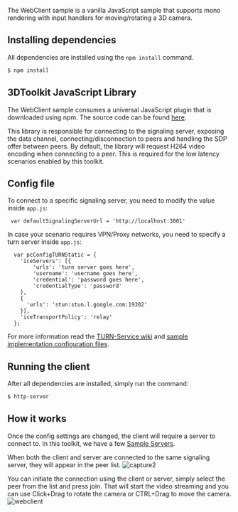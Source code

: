 The WebClient sample is a vanilla JavaScript sample that supports mono rendering with input handlers for moving/rotating a 3D camera.

## Installing dependencies

All dependencies are installed using the `npm install` command.

```bash
$ npm install
```

## 3DToolkit JavaScript Library

The WebClient sample consumes a universal JavaScript plugin that is downloaded using npm. The source code can be found [here](https://github.com/CatalystCode/js-3dtoolkit). 

This library is responsible for connecting to the signaling server, exposing the data channel, connecting/disconnection to peers and handling the SDP offer between peers. By default, the library will request H264 video encoding when connecting to a peer. This is required for the low latency scenarios enabled by this toolkit.

## Config file

To connect to a specific signaling server, you need to modify the value inside `app.js`:
```  
 var defaultSignalingServerUrl = 'http://localhost:3001'
```

In case your scenario requires VPN/Proxy networks, you need to specify a turn server inside `app.js`:
```  
  var pcConfigTURNStatic = {
    'iceServers': [{
        'urls': 'turn server goes here',
        'username': 'username goes here',
        'credential': 'password goes here',
        'credentialType': 'password'
    },
    {
      'urls': 'stun:stun.l.google.com:19302'
    }],
    'iceTransportPolicy': 'relay'
  };
```

For more information read the [TURN-Service wiki](https://github.com/CatalystCode/3dtoolkit/wiki/TURN-Service) and [sample implementation configuration files](https://github.com/CatalystCode/3dtoolkit/wiki/JSON-Config-Files).

## Running the client

After all dependencies are installed, simply run the command:
```bash
$ http-server
```

## How it works

Once the config settings are changed, the client will require a server to connect to. In this toolkit, we have a few [Sample Servers](https://github.com/CatalystCode/3dtoolkit/tree/master/Samples/Server). 

When both the client and server are connected to the same signaling server, they will appear in the peer list. 
![capture2](https://user-images.githubusercontent.com/10086264/33888334-64db4d18-df55-11e7-830a-174b9049cceb.PNG)

You can initiate the connection using the client or server, simply select the peer from the list and press join. That will start the video streaming and you can use Click+Drag to rotate the camera or CTRL+Drag to move the camera. 
![webclient](https://user-images.githubusercontent.com/10086264/33888182-fcf9e236-df54-11e7-9eac-0ba8f50cf0a4.PNG)


